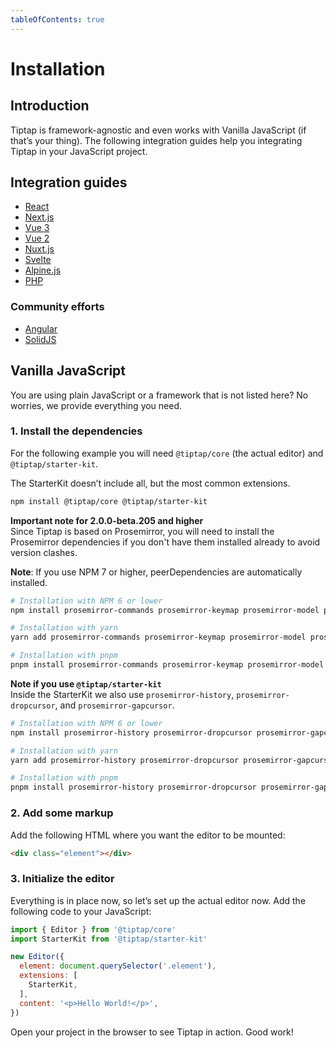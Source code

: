 ```yaml
---
tableOfContents: true
---
```


# Installation

## Introduction
Tiptap is framework-agnostic and even works with Vanilla JavaScript (if that’s your thing). The following integration guides help you integrating Tiptap in your JavaScript project.

## Integration guides
<!-- * [CDN](/installation/cdn) -->
* [React](/installation/react)
* [Next.js](/installation/nextjs)
* [Vue 3](/installation/vue3)
* [Vue 2](/installation/vue2)
* [Nuxt.js](/installation/nuxt)
* [Svelte](/installation/svelte)
* [Alpine.js](/installation/alpine)
* [PHP](/installation/php)

### Community efforts
* [Angular](https://github.com/sibiraj-s/ngx-tiptap)
* [SolidJS](https://github.com/LXSMNSYC/solid-tiptap)

## Vanilla JavaScript
You are using plain JavaScript or a framework that is not listed here? No worries, we provide everything you need.

### 1. Install the dependencies
For the following example you will need `@tiptap/core` (the actual editor) and `@tiptap/starter-kit`.

The StarterKit doesn’t include all, but the most common extensions.

```bash
npm install @tiptap/core @tiptap/starter-kit
```

**Important note for 2.0.0-beta.205 and higher**<br />
Since Tiptap is based on Prosemirror, you will need to install the Prosemirror dependencies if you don't have them installed already to avoid version clashes.

**Note**: If you use NPM 7 or higher, peerDependencies are automatically installed.

```bash
# Installation with NPM 6 or lower
npm install prosemirror-commands prosemirror-keymap prosemirror-model prosemirror-schema-list prosemirror-state prosemirror-transform prosemirror-view

# Installation with yarn
yarn add prosemirror-commands prosemirror-keymap prosemirror-model prosemirror-schema-list prosemirror-state prosemirror-transform prosemirror-view

# Installation with pnpm
pnpm install prosemirror-commands prosemirror-keymap prosemirror-model prosemirror-schema-list prosemirror-state prosemirror-transform prosemirror-view
```

**Note if you use `@tiptap/starter-kit`**<br />
Inside the StarterKit we also use `prosemirror-history`, `prosemirror-dropcursor`, and `prosemirror-gapcursor`.

```bash
# Installation with NPM 6 or lower
npm install prosemirror-history prosemirror-dropcursor prosemirror-gapcursor

# Installation with yarn
yarn add prosemirror-history prosemirror-dropcursor prosemirror-gapcursor

# Installation with pnpm
pnpm install prosemirror-history prosemirror-dropcursor prosemirror-gapcursor
```

### 2. Add some markup
Add the following HTML where you want the editor to be mounted:

```html
<div class="element"></div>
```

### 3. Initialize the editor
Everything is in place now, so let’s set up the actual editor now. Add the following code to your JavaScript:

```js
import { Editor } from '@tiptap/core'
import StarterKit from '@tiptap/starter-kit'

new Editor({
  element: document.querySelector('.element'),
  extensions: [
    StarterKit,
  ],
  content: '<p>Hello World!</p>',
})
```

Open your project in the browser to see Tiptap in action. Good work!
